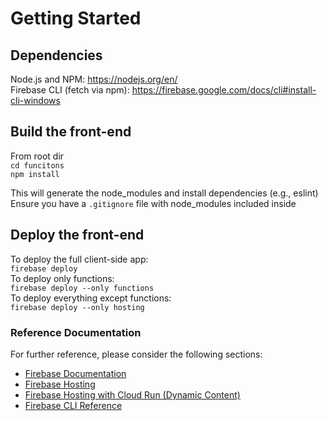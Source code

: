# Getting Started

## Dependencies
Node.js and NPM:
https://nodejs.org/en/   
Firebase CLI (fetch via npm):
https://firebase.google.com/docs/cli#install-cli-windows
    
## Build the front-end
From root dir    
`cd funcitons`    
`npm install`

This will generate the node_modules and install dependencies (e.g., eslint)
Ensure you have a `.gitignore` file with node_modules included inside

## Deploy the front-end
To deploy the full client-side app:    
`firebase deploy`   
To deploy only functions:    
`firebase deploy --only functions`    
To deploy everything except functions:    
`firebase deploy --only hosting`    

### Reference Documentation
For further reference, please consider the following sections:

* [Firebase Documentation](https://firebase.google.com/docs)
* [Firebase Hosting](https://firebase.google.com/docs/hosting)
* [Firebase Hosting with Cloud Run (Dynamic Content)](https://firebase.google.com/docs/hosting)
* [Firebase CLI Reference](https://firebase.google.com/docs/cli/)